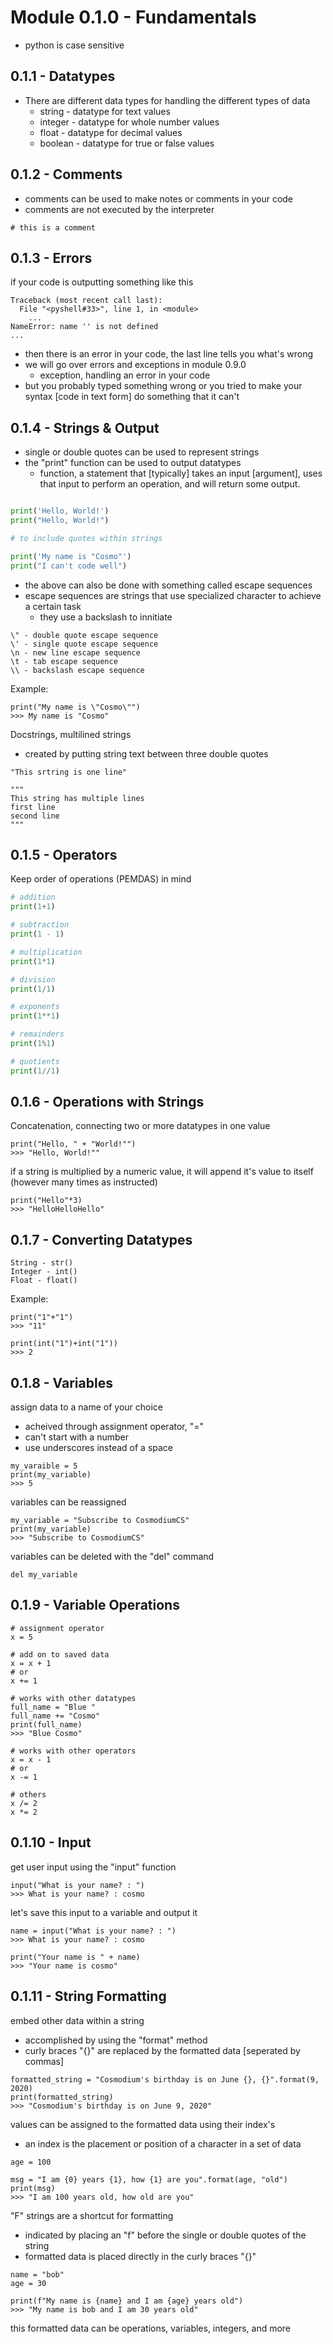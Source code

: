 # Module 0.1.0 - Fundamentals
- python is case sensitive

## 0.1.1 - Datatypes
- There are different data types for handling the different types of data
	- string - datatype for text values
	- integer - datatype for whole number values
	- float - datatype for decimal values
	- boolean - datatype for true or false values
	
## 0.1.2 - Comments
- comments can be used to make notes or comments in your code
- comments are not executed by the interpreter
```
# this is a comment
```

## 0.1.3 - Errors
if your code is outputting something like this
```
Traceback (most recent call last):
  File "<pyshell#33>", line 1, in <module>
    ...
NameError: name '' is not defined
...
```
- then there is an error in your code, the last line tells you what's wrong
- we will go over errors and exceptions in module 0.9.0
	- exception, handling an error in your code
- but you probably typed something wrong or you tried to make your syntax [code in text form] do something that it can't

## 0.1.4 - Strings & Output
- single or double quotes can be used to represent strings
- the "print" function can be used to output datatypes
	- function, a statement that [typically] takes an input [argument], uses that input to perform an operation, and will return some output.
```python

print('Hello, World!')
print("Hello, World!")

# to include quotes within strings

print('My name is "Cosmo"')
print("I can't code well")
```
- the above can also be done with something called escape sequences
- escape sequences are strings that use specialized character to achieve a certain task
	- they use a backslash to innitiate
```
\" - double quote escape sequence
\' - single quote escape sequence
\n - new line escape sequence
\t - tab escape sequence
\\ - backslash escape sequence
```
Example:
```
print("My name is \"Cosmo\"")
>>> My name is "Cosmo"
```
Docstrings, multilined strings
- created by putting string text between three double quotes
```
"This srtring is one line"

"""
This string has multiple lines
first line
second line
"""
```

## 0.1.5 - Operators
Keep order of operations (PEMDAS) in mind
```python
# addition
print(1+1)

# subtraction
print(1 - 1)

# multiplication
print(1*1)

# division
print(1/1)

# exponents
print(1**1)

# remainders
print(1%1)

# quotients
print(1//1)
```

## 0.1.6 - Operations with Strings
Concatenation, connecting two or more datatypes in one value
```
print("Hello, " + "World!"")
>>> "Hello, World!""
```
if a string is multiplied by a numeric value, it will append it's value to itself (however many times as instructed)
```
print("Hello"*3)
>>> "HelloHelloHello"
```

## 0.1.7 - Converting Datatypes 
```
String - str()
Integer - int()
Float - float()
```
Example:
```
print("1"+"1")
>>> "11"

print(int("1")+int("1"))
>>> 2
```

## 0.1.8 - Variables
assign data to a name of your choice
- acheived through assignment operator, "="
- can't start with a number
- use underscores instead of a space
```
my_varaible = 5
print(my_variable)
>>> 5
```
variables can be reassigned
```
my_variable = "Subscribe to CosmodiumCS"
print(my_variable)
>>> "Subscribe to CosmodiumCS"
```
variables can be deleted with the "del" command
```
del my_variable
```

## 0.1.9 - Variable Operations
```
# assignment operator
x = 5

# add on to saved data
x = x + 1
# or 
x += 1

# works with other datatypes
full_name = "Blue "
full_name += "Cosmo"
print(full_name)
>>> "Blue Cosmo"

# works with other operators
x = x - 1
# or
x -= 1

# others
x /= 2
x *= 2
```

## 0.1.10 - Input
get user input using the "input" function
```
input("What is your name? : ")
>>> What is your name? : cosmo
```
let's save this input to a variable and output it
```
name = input("What is your name? : ")
>>> What is your name? : cosmo

print("Your name is " + name)
>>> "Your name is cosmo"
```

## 0.1.11 - String Formatting
embed other data within a string
- accomplished by using the "format" method
- curly braces "{}" are replaced by the formatted data [seperated by commas]
```
formatted_string = "Cosmodium's birthday is on June {}, {}".format(9, 2020) 
print(formatted_string)
>>> "Cosmodium's birthday is on June 9, 2020"
```
values can be assigned to the formatted data using their index's
- an index is the placement or position of a character in a set of data
```
age = 100

msg = "I am {0} years {1}, how {1} are you".format(age, "old")
print(msg)
>>> "I am 100 years old, how old are you"
```
"F" strings are a shortcut for formatting
- indicated by placing an "f" before the single or double quotes of the string
- formatted data is placed directly in the curly braces "{}"
```
name = "bob"
age = 30

print(f"My name is {name} and I am {age} years old")
>>> "My name is bob and I am 30 years old"
```
this formatted data can be operations, variables, integers, and more
